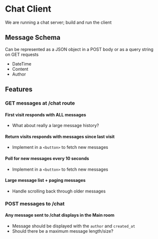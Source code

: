 # Chat Client

We are running a chat server; build and run the client

## Message Schema

Can be represented as a JSON object in a POST body or as a query string on GET requests

* DateTime
* Content
* Author

## Features

### GET messages at /chat route

#### First visit responds with ALL messages

  * What about really a large message history?

#### Return visits responds with messages since last visit

  * Implement in a `<button>` to fetch new messages

#### Poll for new messages every 10 seconds

  * Implement in a `<button>` to fetch new messages

#### Large message list + paging messages

  * Handle scrolling back through older messages

### POST messages to /chat

#### Any message sent to /chat displays in the Main room

  * Message should be displayed with the `author` and `created_at`
  * Should there be a maximum message length/size?
